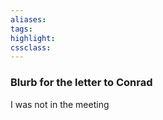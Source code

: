 ```yaml
---
aliases:  
tags:
highlight:  
cssclass:
---
```


### Blurb for the letter to Conrad
I was not in the meeting 